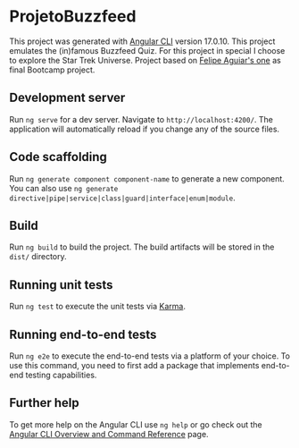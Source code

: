 # ProjetoBuzzfeed

This project was generated with [Angular CLI](https://github.com/angular/angular-cli) version 17.0.10.
This project emulates the (in)famous Buzzfeed Quiz. For this project in special I choose to explore the Star Trek Universe.
Project based on [Felipe Aguiar's one](https://github.com/felipeAguiarCode/angular-buzzfeed-quizz-clone/tree/main/src/app) as final Bootcamp project.

## Development server

Run `ng serve` for a dev server. Navigate to `http://localhost:4200/`. The application will automatically reload if you change any of the source files.

## Code scaffolding

Run `ng generate component component-name` to generate a new component. You can also use `ng generate directive|pipe|service|class|guard|interface|enum|module`.

## Build

Run `ng build` to build the project. The build artifacts will be stored in the `dist/` directory.

## Running unit tests

Run `ng test` to execute the unit tests via [Karma](https://karma-runner.github.io).

## Running end-to-end tests

Run `ng e2e` to execute the end-to-end tests via a platform of your choice. To use this command, you need to first add a package that implements end-to-end testing capabilities.

## Further help

To get more help on the Angular CLI use `ng help` or go check out the [Angular CLI Overview and Command Reference](https://angular.io/cli) page.
